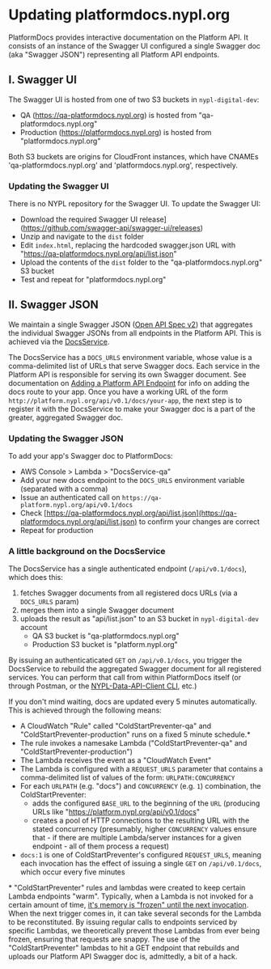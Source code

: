 # Updating platformdocs.nypl.org

PlatformDocs provides interactive documentation on the Platform API. It consists of an instance of the Swagger UI configured a single Swagger doc (aka "Swagger JSON") representing all Platform API endpoints.

## I. Swagger UI

The Swagger UI is hosted from one of two S3 buckets in `nypl-digital-dev`:

 * QA (https://qa-platformdocs.nypl.org) is hosted from "qa-platformdocs.nypl.org"
 * Production (https://platformdocs.nypl.org) is hosted from "platformdocs.nypl.org"

Both S3 buckets are origins for CloudFront instances, which have CNAMEs 'qa-platformdocs.nypl.org' and 'platformdocs.nypl.org', respectively.

### Updating the Swagger UI

There is no NYPL repository for the Swagger UI. To update the Swagger UI:

 * Download the required Swagger UI release](https://github.com/swagger-api/swagger-ui/releases)
 * Unzip and navigate to the `dist` folder
 * Edit `index.html`, replacing the hardcoded swagger.json URL with "https://qa-platformdocs.nypl.org/api/list.json"
 * Upload the contents of the `dist` folder to the "qa-platformdocs.nypl.org" S3 bucket
 * Test and repeat for "platformdocs.nypl.org"

## II. Swagger JSON

We maintain a single Swagger JSON ([Open API Spec v2](https://swagger.io/specification/v2/)) that aggregates the individual Swagger JSONs from all endpoints in the Platform API. This is achieved via the [DocsService](https://github.com/NYPL/docsservice).

The DocsService has a `DOCS_URLS` environment variable, whose value is a comma-delimited list of URLs that serve Swagger docs. Each service in the Platform API is responsible for serving its own Swagger document. See documentation on [Adding a Platform API Endpoint](./adding-a-platform-api-endpoint.md#d-create-a-swagger-endpoint) for info on adding the docs route to your app. Once you have a working URL of the form `http://platform.nypl.org/api/v0.1/docs/your-app`, the next step is to register it with the DocsService to make your Swagger doc is a part of the greater, aggregated Swagger doc.

### Updating the Swagger JSON

To add your app's Swagger doc to PlatformDocs:

 * AWS Console > Lambda > "DocsService-qa"
 * Add your new docs endpoint to the `DOCS_URLS` environment variable (separated with a comma)
 * Issue an authenticated call on `https://qa-platform.nypl.org/api/v0.1/docs`
 * Check [https://qa-platformdocs.nypl.org/api/list.json](https://qa-platformdocs.nypl.org/api/list.json) to confirm your changes are correct
 * Repeat for production

### A little background on the DocsService

The DocsService has a single authenticated endpoint (`/api/v0.1/docs`), which does this:

1. fetches Swagger documents from all registered docs URLs (via a `DOCS_URLS` param)
2. merges them into a single Swagger document
3. uploads the result as "api/list.json" to an S3 bucket in `nypl-digital-dev` account
   - QA S3 bucket is "qa-platformdocs.nypl.org"
   - Production S3 bucket is "platform.nypl.org"

By issuing an authenticaticated `GET` on `/api/v0.1/docs`, you trigger the DocsService to rebuild the aggregated Swagger document for all registered services. You can perform that call from within PlatformDocs itself (or through Postman, or the [NYPL-Data-API-Client CLI](https://www.npmjs.com/package/@nypl/nypl-data-api-client), etc.)

If you don't mind waiting, docs are updated every 5 minutes automatically. This is achieved through the following means:

 * A CloudWatch "Rule" called "ColdStartPreventer-qa" and "ColdStartPreventer-production" runs on a fixed 5 minute schedule.*
 * The rule invokes a namesake Lambda ("ColdStartPreventer-qa" and "ColdStartPreventer-production")
 * The Lambda receives the event as a "CloudWatch Event"
 * The Lambda is configured with a `REQUEST_URLS` parameter that contains a comma-delimited list of values of the form: `URLPATH:CONCURRENCY`
 * For each `URLPATH` (e.g. "docs") and `CONCURRENCY` (e.g. `1`) combination, the ColdStartPreventer:
   * adds the configured `BASE_URL` to the beginning of the `URL` (producing URLs like "https://platform.nypl.org/api/v0.1/docs"
   * creates a pool of HTTP connections to the resulting URL with the stated concurrency (presumably, higher `CONCURRENCY` values ensure that - if there are multiple Lambda/server instances for a given endpoint - all of them process a request)
 * `docs:1` is one of ColdStartPreventer's configured `REQUEST_URLS`, meaning each invocation has the effect of issuing a single `GET` on `/api/v0.1/docs`, which occur every five minutes

 \* "ColdStartPreventer" rules and lambdas were created to keep certain Lambda endpoints "warm". Typically, when a Lambda is not invoked for a certain amount of time, [it's memory is "frozen" until the next invocation](https://docs.aws.amazon.com/lambda/latest/dg/running-lambda-code.html). When the next trigger comes in, it can take several seconds for the Lambda to be reconstituted. By issuing regular calls to endpoints serviced by specific Lambdas, we theoretically prevent those Lambdas from ever being frozen, ensuring that requests are snappy. The use of the "ColdStartPreventer" lambdas to hit a GET endpoint that rebuilds and uploads our Platform API Swagger doc is, admittedly, a bit of a hack.
